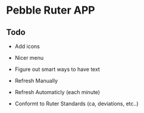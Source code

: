 # Pebble Ruter APP

## Todo
* Add icons
* Nicer menu

* Figure out smart ways to have text

* Refresh Manually
* Refresh Automaticly (each minute)

* Conformt to Ruter Standards (ca, deviations, etc..)